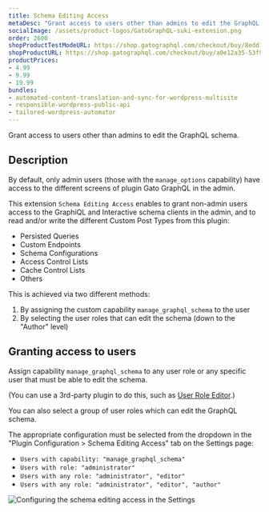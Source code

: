```yaml
---
title: Schema Editing Access
metaDesc: "Grant access to users other than admins to edit the GraphQL schema."
socialImage: /assets/product-logos/GatoGraphQL-suki-extension.png
order: 2600
shopProductTestModeURL: https://shop.gatographql.com/checkout/buy/8edd16a5-ce4e-41bc-973e-940c5bccc2fd
shopProductURL: https://shop.gatographql.com/checkout/buy/a0e12a35-53f9-47fe-be84-55ff91896805
productPrices:
- 4.99
- 9.99
- 19.99
bundles:
- automated-content-translation-and-sync-for-wordpress-multisite
- responsible-wordpress-public-api
- tailored-wordpress-automator
---
```


Grant access to users other than admins to edit the GraphQL schema.

## Description

By default, only admin users (those with the `manage_options` capability) have access to the different screens of plugin Gato GraphQL in the admin.

This extension `Schema Editing Access` enables to grant non-admin users access to the GraphiQL and Interactive schema clients in the admin, and to read and/or write the different Custom Post Types from this plugin:

- Persisted Queries
- Custom Endpoints
- Schema Configurations
- Access Control Lists
- Cache Control Lists
- Others

This is achieved via two different methods:

1. By assigning the custom capability `manage_graphql_schema` to the user
2. By selecting the user roles that can edit the schema (down to the "Author" level)

## Granting access to users

Assign capability `manage_graphql_schema` to any user role or any specific user that must be able to edit the schema.

(You can use a 3rd-party plugin to do this, such as <a href="https://wordpress.org/plugins/user-role-editor/" target="_blank">User Role Editor</a>.)

You can also select a group of user roles which can edit the GraphQL schema.

The appropriate configuration must be selected from the dropdown in the "Plugin Configuration > Schema Editing Access" tab on the Settings page:

- `Users with capability: "manage_graphql_schema"`
- `Users with role: "administrator"`
- `Users with any role: "administrator", "editor"`
- `Users with any role: "administrator", "editor", "author"`

<div class="img-width-1024" markdown=1>

![Configuring the schema editing access in the Settings](/assets/extensions/upstream-pro/settings-schema-editing-access.png "Configuring the schema editing access in the Settings")

</div>

<!-- ## Bundles including extension

- [“All in One Toolbox for WordPress” Bundle](../../bundles/all-in-one-toolbox-for-wordpress)
- [“Responsible WordPress Public API” Bundle](../../bundles/responsible-wordpress-public-api) -->
